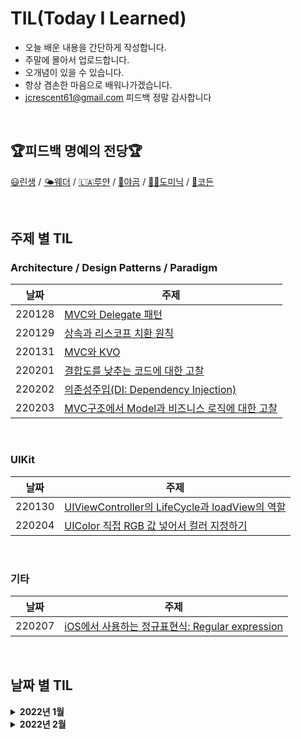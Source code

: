 # TIL(Today I Learned)
- 오늘 배운 내용을 간단하게 작성합니다.
- 주말에 몰아서 업로드합니다.
- 오개념이 있을 수 있습니다.
- 항상 겸손한 마음으로 배워나가겠습니다.
- jcrescent61@gmail.com 피드백 정말 감사합니다

&nbsp; 
## 🏆피드백 명예의 전당🏆
[😃린생](https://github.com/jungseungyeo) / [🌤웨더](https://github.com/SungPyo) / [🇱🇦루얀](https://github.com/KimWanki) / [🐻야곰](https://github.com/yagom) / [👨‍💼도미닉](https://github.com/AppleCEO) / [🐶코든](https://github.com/ictechgy)

&nbsp; 
## 주제 별 TIL
### Architecture / Design Patterns / Paradigm
|날짜|주제|
|---|---|
|220128|[MVC와 Delegate 패턴](https://github.com/jcrescent61/TIL/blob/main/2022/01/220128.md)|
|220129|[상속과 리스코프 치환 원칙](https://github.com/jcrescent61/TIL/blob/main/2022/01/220129.md)|
|220131|[MVC와 KVO](https://github.com/jcrescent61/TIL/blob/main/2022/01/220131.md)|
|220201|[결합도를 낮추는 코드에 대한 고찰](https://github.com/jcrescent61/TIL/blob/main/2022/02/220201.md)|
|220202|[의존성주입(DI: Dependency Injection)](https://github.com/jcrescent61/TIL/blob/main/2022/02/220202.md)|
|220203|[MVC구조에서 Model과 비즈니스 로직에 대한 고찰](https://github.com/jcrescent61/TIL/blob/main/2022/02/220203.md)|
 
&nbsp;  
### UIKit
|날짜|주제|
|---|---|
|220130|[UIViewController의 LifeCycle과 loadView의 역할](https://github.com/jcrescent61/TIL/blob/main/2022/01/220130.md)|
|220204|[UIColor 직접 RGB 값 넣어서 컬러 지정하기](https://github.com/jcrescent61/TIL/blob/main/2022/02/220204.md)|

&nbsp;  
### 기타
|날짜|주제|
|---|---|
|220207|[iOS에서 사용하는 정규표현식: Regular expression](https://github.com/jcrescent61/TIL/blob/main/2022/02/220207.md)|

&nbsp;  
## 날짜 별 TIL
<details>
<summary><b>2022년 1월<b/></summary>
<div markdown="1">
&nbsp;   

[1월28일: MVC와 Delegate 패턴](https://github.com/jcrescent61/TIL/blob/main/2022/01/220128.md)
  
[1월29일: 상속과 리스코프 치환 원칙](https://github.com/jcrescent61/TIL/blob/main/2022/01/220129.md)
  
[1월30일: UIViewController의 LifeCycle과 loadView의 역할](https://github.com/jcrescent61/TIL/blob/main/2022/01/220130.md)
  
[1월31일: MVC와 KVO](https://github.com/jcrescent61/TIL/blob/main/2022/01/220131.md)
  
&nbsp;   
</div>
</details>

 <details>
<summary><b>2022년 2월<b/></summary>
<div markdown="1">
&nbsp;

[2월 1일: 결합도를 낮추는 코드에 대한 고찰](https://github.com/jcrescent61/TIL/blob/main/2022/02/220201.md)
 
[2월 2일: 의존성주입(DI: Dependency Injection)](https://github.com/jcrescent61/TIL/blob/main/2022/02/220202.md)
 
[2월 3일: MVC구조에서 Model과 비즈니스 로직에 대한 고찰](https://github.com/jcrescent61/TIL/blob/main/2022/02/220203.md)
 
[2월 4일: UIColor 직접 RGB 값 넣어서 컬러 지정하기](https://github.com/jcrescent61/TIL/blob/main/2022/02/220204.md)
 
[2월 7일: iOS에서 사용하는 정규표현식: Regular expression](https://github.com/jcrescent61/TIL/blob/main/2022/02/220207.md)
  
&nbsp;   
</div>
</details>
